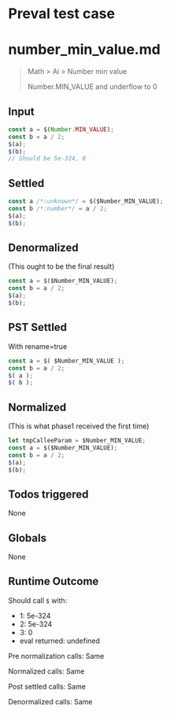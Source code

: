 # Preval test case

# number_min_value.md

> Math > Ai > Number min value
>
> Number.MIN_VALUE and underflow to 0

## Input

`````js filename=intro
const a = $(Number.MIN_VALUE);
const b = a / 2;
$(a);
$(b);
// Should be 5e-324, 0
`````


## Settled


`````js filename=intro
const a /*:unknown*/ = $($Number_MIN_VALUE);
const b /*:number*/ = a / 2;
$(a);
$(b);
`````


## Denormalized
(This ought to be the final result)

`````js filename=intro
const a = $($Number_MIN_VALUE);
const b = a / 2;
$(a);
$(b);
`````


## PST Settled
With rename=true

`````js filename=intro
const a = $( $Number_MIN_VALUE );
const b = a / 2;
$( a );
$( b );
`````


## Normalized
(This is what phase1 received the first time)

`````js filename=intro
let tmpCalleeParam = $Number_MIN_VALUE;
const a = $($Number_MIN_VALUE);
const b = a / 2;
$(a);
$(b);
`````


## Todos triggered


None


## Globals


None


## Runtime Outcome


Should call `$` with:
 - 1: 5e-324
 - 2: 5e-324
 - 3: 0
 - eval returned: undefined

Pre normalization calls: Same

Normalized calls: Same

Post settled calls: Same

Denormalized calls: Same
